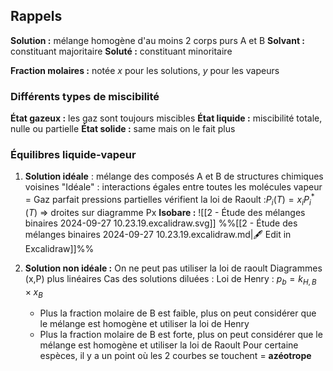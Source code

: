 ## Rappels
**Solution :** mélange homogène d'au moins 2 corps purs A et B
**Solvant :** constituant majoritaire
**Soluté :** constituant minoritaire

**Fraction molaires :** notée $x$ pour les solutions, $y$ pour les vapeurs

### Différents  types de miscibilité
**État gazeux :** les gaz sont toujours miscibles
**État liquide :** miscibilité totale, nulle ou partielle
**État solide :** same mais on le fait plus

### Équilibres liquide-vapeur
1. **Solution idéale** : mélange des composés A et B de structures chimiques voisines
		"Idéale" : interactions égales entre toutes les molécules
		vapeur = Gaz parfait
		pressions partielles vérifient la loi de Raoult :$P_{i}(T)=x_{i}P^{*}_{i}(T)$ => droites sur diagramme Px
**Isobare :**
 ![[2 - Étude des mélanges binaires 2024-09-27 10.23.19.excalidraw.svg]]
%%[[2 - Étude des mélanges binaires 2024-09-27 10.23.19.excalidraw.md|🖋 Edit in Excalidraw]]%%

2. **Solution non idéale :** On ne peut pas utiliser la loi de raoult
		Diagrammes (x,P) plus linéaires
		Cas des solutions diluées : Loi de Henry : $p_{b}=k_{H,B} \times x_{B}$
	- Plus la fraction molaire de B est faible, plus on peut considérer que le mélange est homogène et utiliser la loi de Henry
	- Plus la fraction molaire de B est forte, plus on peut considérer que le mélange est homogène et utiliser la loi de Raoult
	Pour certaine espèces, il y a un point où les 2 courbes se touchent = **azéotrope**
	
